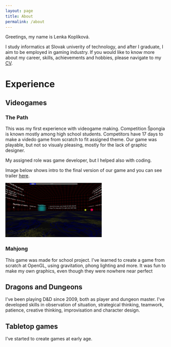 ```yaml
---
layout: page
title: About
permalink: /about
---
```


Greetings, my name is Lenka Koplíková.

I study informatics at Slovak univerity of technology, and after I graduate, I aim to be employed in gaming industry.
If you would like to know more about my career, skills, achievements and hobbies, please navigate to my [CV](./CV).

# Experience
## Videogames
### The Path
This was my first experience with videogame making. Competition Špongia is known mostly among high school students. Competitors have 17 days to make a videdo game from scratch to fit assigned theme. Our game was playable, but not so visualy pleasing, mostly for the lack of graphic designer.

My assigned role was game developer, but I helped also with coding.

Image below shows intro to the final version of our game and you can see trailer [here](https://www.youtube.com/watch?v=HqknSmS59xw).

![the path](../assets/Affliction1.jpg "Intro")

### Mahjong
This game was made for school project. I've learned to create a game from scratch at OpenGL, using gravitation, phong lighting and more. It was fun to make my own graphics, even though they were nowhere near perfect

## Dragons and Dungeons
I've been playing D&D since 2009, both as player and dungeon master. I've developed skills in observation of situation, strategical thinking, teamwork, patience, creative thinking, improvisation and character design.

## Tabletop games
I've started to create games at early age. 


